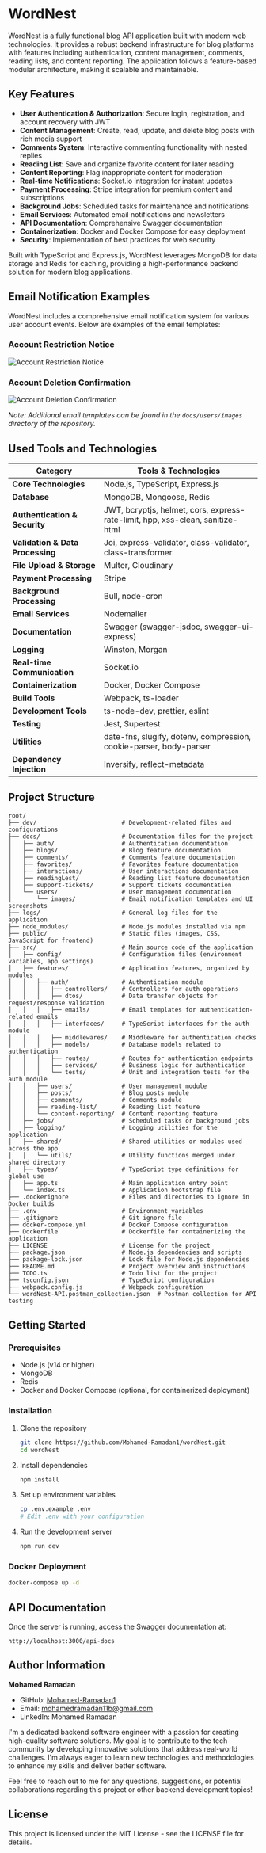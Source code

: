 # WordNest

WordNest is a fully functional blog API application built with modern web technologies. It provides a robust backend infrastructure for blog platforms with features including authentication, content management, comments, reading lists, and content reporting. The application follows a feature-based modular architecture, making it scalable and maintainable.

## Key Features

- **User Authentication & Authorization**: Secure login, registration, and account recovery with JWT
- **Content Management**: Create, read, update, and delete blog posts with rich media support
- **Comments System**: Interactive commenting functionality with nested replies
- **Reading List**: Save and organize favorite content for later reading
- **Content Reporting**: Flag inappropriate content for moderation
- **Real-time Notifications**: Socket.io integration for instant updates
- **Payment Processing**: Stripe integration for premium content and subscriptions
- **Background Jobs**: Scheduled tasks for maintenance and notifications
- **Email Services**: Automated email notifications and newsletters
- **API Documentation**: Comprehensive Swagger documentation
- **Containerization**: Docker and Docker Compose for easy deployment
- **Security**: Implementation of best practices for web security

Built with TypeScript and Express.js, WordNest leverages MongoDB for data storage and Redis for caching, providing a high-performance backend solution for modern blog applications.

## Email Notification Examples

WordNest includes a comprehensive email notification system for various user account events. Below are examples of the email templates:

### Account Restriction Notice
![Account Restriction Notice](https://private-us-east-1.manuscdn.com/sessionFile/u4fnF4VrDoT38VktmUU5Uw/sandbox/RZYZ2PMWZ6ApubLmfs5BuH-images_1744509666841_na1fn_L2hvbWUvdWJ1bnR1L3dvcmRuZXN0X3JlYWRtZS9hY2NvdW50X2Jhbm5lZF9ub3RpY2U.png?Policy=eyJTdGF0ZW1lbnQiOlt7IlJlc291cmNlIjoiaHR0cHM6Ly9wcml2YXRlLXVzLWVhc3QtMS5tYW51c2Nkbi5jb20vc2Vzc2lvbkZpbGUvdTRmbkY0VnJEb1QzOFZrdG1VVTVVdy9zYW5kYm94L1JaWVoyUE1XWjZBcHViTG1mczVCdUgtaW1hZ2VzXzE3NDQ1MDk2NjY4NDFfbmExZm5fTDJodmJXVXZkV0oxYm5SMUwzZHZjbVJ1WlhOMFgzSmxZV1J0WlM5aFkyTnZkVzUwWDJKaGJtNWxaRjl1YjNScFkyVS5wbmciLCJDb25kaXRpb24iOnsiRGF0ZUxlc3NUaGFuIjp7IkFXUzpFcG9jaFRpbWUiOjE3NjcyMjU2MDB9fX1dfQ__&Key-Pair-Id=K2HSFNDJXOU9YS&Signature=k3i9oeZ5b6P41Khs0QmMzxMxDBdlRWTCN7DMrfQNNrgFPAdtU8SeHMBhjg8Qtr8RgrZsny-F-JAnXJhHkfylbAX0NY8VsFfAZUhUienFxRAH-gjlO3eWuaSo8dUHcZ4YToz5ce1d9bmgEiu~iNn1u9TA4MiPz1Co3Fj47rflhLdLiHV0WGwgeSKeXTTAT00e4L2rbSgSDjeQ0-Uh3-CXe1C4FdRbgLjCr0EpPhvuOmJHVHYv0FVZwv7UnnQJhHWz5Frh8L6nHlEAl3q0I3kXehxBhYEOW-ETnHJ7Vg9~lbVsZWvP4utG5vAaMHC7HjlQp-AHhwgfE8fKgD8LvUMcIw__)

### Account Deletion Confirmation
![Account Deletion Confirmation](https://private-us-east-1.manuscdn.com/sessionFile/u4fnF4VrDoT38VktmUU5Uw/sandbox/RZYZ2PMWZ6ApubLmfs5BuH-images_1744509666841_na1fn_L2hvbWUvdWJ1bnR1L3dvcmRuZXN0X3JlYWRtZS9hY2NvdW50X2RlbGV0aW9uX3N1Y2Nlc3M.png?Policy=eyJTdGF0ZW1lbnQiOlt7IlJlc291cmNlIjoiaHR0cHM6Ly9wcml2YXRlLXVzLWVhc3QtMS5tYW51c2Nkbi5jb20vc2Vzc2lvbkZpbGUvdTRmbkY0VnJEb1QzOFZrdG1VVTVVdy9zYW5kYm94L1JaWVoyUE1XWjZBcHViTG1mczVCdUgtaW1hZ2VzXzE3NDQ1MDk2NjY4NDFfbmExZm5fTDJodmJXVXZkV0oxYm5SMUwzZHZjbVJ1WlhOMFgzSmxZV1J0WlM5aFkyTnZkVzUwWDJSbGJHVjBhVzl1WDNOMVkyTmxjM00ucG5nIiwiQ29uZGl0aW9uIjp7IkRhdGVMZXNzVGhhbiI6eyJBV1M6RXBvY2hUaW1lIjoxNzY3MjI1NjAwfX19XX0_&Key-Pair-Id=K2HSFNDJXOU9YS&Signature=UmytjA9XATuBXYje88Fhr5gmu95zvaxQtJCG0W19bG8lW7Zc0dBKhlB3y1t8qxwnBi6Vxj9YJYUVguCqiYWDCOI0mWCtZsbR9eauKHcEasUrPrGs54ZufDbuz0jLH0KnAujaNpOEY~us~v4Hm2uWpeNq~0DEh26L3wq0PQjGPv3BgD0lwd8vzriYzBw0Ibrx8PQmdrunNkLdTLMqpz7D2q5afi3eWYBSbT6Tvk1bEQep3XpcSGVvQlkVQ3Kaozq8i-MofB63ovW3DtlKau5S3~bFnHMQzmK67Thhh9KadKb2DQeNa6QPkx8qpx0zG4JoD~n5SHG~-1dqnGVglSZpSQ__)

*Note: Additional email templates can be found in the `docs/users/images` directory of the repository.*

## Used Tools and Technologies

| Category | Tools & Technologies |
|----------|---------------------|
| **Core Technologies** | Node.js, TypeScript, Express.js |
| **Database** | MongoDB, Mongoose, Redis |
| **Authentication & Security** | JWT, bcryptjs, helmet, cors, express-rate-limit, hpp, xss-clean, sanitize-html |
| **Validation & Data Processing** | Joi, express-validator, class-validator, class-transformer |
| **File Upload & Storage** | Multer, Cloudinary |
| **Payment Processing** | Stripe |
| **Background Processing** | Bull, node-cron |
| **Email Services** | Nodemailer |
| **Documentation** | Swagger (swagger-jsdoc, swagger-ui-express) |
| **Logging** | Winston, Morgan |
| **Real-time Communication** | Socket.io |
| **Containerization** | Docker, Docker Compose |
| **Build Tools** | Webpack, ts-loader |
| **Development Tools** | ts-node-dev, prettier, eslint |
| **Testing** | Jest, Supertest |
| **Utilities** | date-fns, slugify, dotenv, compression, cookie-parser, body-parser |
| **Dependency Injection** | Inversify, reflect-metadata |

## Project Structure

```
root/
├── dev/                        # Development-related files and configurations
├── docs/                       # Documentation files for the project
│   ├── auth/                   # Authentication documentation
│   ├── blogs/                  # Blog feature documentation
│   ├── comments/               # Comments feature documentation
│   ├── favorites/              # Favorites feature documentation
│   ├── interactions/           # User interactions documentation
│   ├── readingLest/            # Reading list feature documentation
│   ├── support-tickets/        # Support tickets documentation
│   └── users/                  # User management documentation
│       └── images/             # Email notification templates and UI screenshots
├── logs/                       # General log files for the application
├── node_modules/               # Node.js modules installed via npm
├── public/                     # Static files (images, CSS, JavaScript for frontend)
├── src/                        # Main source code of the application
│   ├── config/                 # Configuration files (environment variables, app settings)
│   ├── features/               # Application features, organized by modules
│   │   ├── auth/               # Authentication module
│   │   │   ├── controllers/    # Controllers for auth operations
│   │   │   ├── dtos/           # Data transfer objects for request/response validation
│   │   │   ├── emails/         # Email templates for authentication-related emails
│   │   │   ├── interfaces/     # TypeScript interfaces for the auth module
│   │   │   ├── middlewares/    # Middleware for authentication checks
│   │   │   ├── models/         # Database models related to authentication
│   │   │   ├── routes/         # Routes for authentication endpoints
│   │   │   ├── services/       # Business logic for authentication
│   │   │   └── tests/          # Unit and integration tests for the auth module
│   │   ├── users/              # User management module
│   │   ├── posts/              # Blog posts module
│   │   ├── comments/           # Comments module
│   │   ├── reading-list/       # Reading list feature
│   │   └── content-reporting/  # Content reporting feature
│   ├── jobs/                   # Scheduled tasks or background jobs
│   ├── logging/                # Logging utilities for the application
│   ├── shared/                 # Shared utilities or modules used across the app
│   │   └── utils/              # Utility functions merged under shared directory
│   ├── types/                  # TypeScript type definitions for global use
│   ├── app.ts                  # Main application entry point
│   └── index.ts                # Application bootstrap file
├── .dockerignore               # Files and directories to ignore in Docker builds
├── .env                        # Environment variables
├── .gitignore                  # Git ignore file
├── docker-compose.yml          # Docker Compose configuration
├── Dockerfile                  # Dockerfile for containerizing the application
├── LICENSE                     # License for the project
├── package.json                # Node.js dependencies and scripts
├── package-lock.json           # Lock file for Node.js dependencies
├── README.md                   # Project overview and instructions
├── TODO.ts                     # Todo list for the project
├── tsconfig.json               # TypeScript configuration
├── webpack.config.js           # Webpack configuration
└── wordNest-API.postman_collection.json  # Postman collection for API testing
```

## Getting Started

### Prerequisites
- Node.js (v14 or higher)
- MongoDB
- Redis
- Docker and Docker Compose (optional, for containerized deployment)

### Installation

1. Clone the repository
   ```bash
   git clone https://github.com/Mohamed-Ramadan1/wordNest.git
   cd wordNest
   ```

2. Install dependencies
   ```bash
   npm install
   ```

3. Set up environment variables
   ```bash
   cp .env.example .env
   # Edit .env with your configuration
   ```

4. Run the development server
   ```bash
   npm run dev
   ```

### Docker Deployment

```bash
docker-compose up -d
```

## API Documentation

Once the server is running, access the Swagger documentation at:
```
http://localhost:3000/api-docs
```

## Author Information

**Mohamed Ramadan**
- GitHub: [Mohamed-Ramadan1](https://github.com/Mohamed-Ramadan1)
- Email: mohamedramadan11b@gmail.com
- LinkedIn: Mohamed Ramadan

I'm a dedicated backend software engineer with a passion for creating high-quality software solutions. My goal is to contribute to the tech community by developing innovative solutions that address real-world challenges. I'm always eager to learn new technologies and methodologies to enhance my skills and deliver better software.

Feel free to reach out to me for any questions, suggestions, or potential collaborations regarding this project or other backend development topics!

## License

This project is licensed under the MIT License - see the LICENSE file for details.
